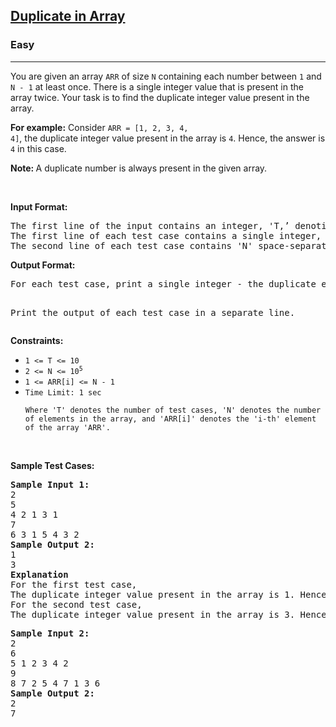 <h2>
    <a href="https://www.codingninjas.com/studio/problems/duplicate-in-array_893397?">
        Duplicate in Array
    </a>
</h2>

<h3>Easy</h3>

<hr>

<p>
You are given an array <code>ARR</code> of size <code>N</code> containing each number between <code>1</code> and <code>N - 1</code> at least once. There is a single integer value that is present in the array twice. Your task is to find the duplicate integer value present in the array.

<strong>For example:</strong> Consider <code>ARR = [1, 2, 3, 4, 4]</code>, the duplicate integer value present in the array is <code>4</code>. Hence, the answer is <code>4</code> in this case.

<p><strong>Note: </strong>A duplicate number is always present in the given array.</p>


<p>&nbsp;</p>
<p><strong>Input Format:</strong></p>
<pre>
The first line of the input contains an integer, 'T,’ denoting the number of test cases.
The first line of each test case contains a single integer, 'N', denoting the number of elements in the array.
The second line of each test case contains 'N' space-separated integers denoting the elements of the array 'ARR'.
</pre>

<p><strong>Output Format:</strong></p>
<pre>
For each test case, print a single integer - the duplicate element in the array.

Print the output of each test case in a separate line.
</pre>

<p><strong>Constraints:</strong></p>

<ul>
	<li><code>1 &lt;= T &lt;= 10</code></li>
	<li><code>2 &lt;= N &lt;= 10<sup>5</sup></code></li>
	<li><code>1 &lt;= ARR[i] &lt;= N - 1</code></li>
	<li><code>Time Limit: 1 sec</code></li>
    
    Where 'T' denotes the number of test cases, 'N' denotes the number of elements in the array, and 'ARR[i]' denotes the 'i-th' element of the array 'ARR'.
</ul>

<p>&nbsp;</p>
<p><strong class="TestCases">Sample Test Cases:</strong></p>
<pre>
<strong>Sample Input 1:</strong> 
2
5
4 2 1 3 1
7
6 3 1 5 4 3 2
<strong>Sample Output 2:</strong>
1
3
<strong>Explanation</strong>
For the first test case, 
The duplicate integer value present in the array is 1. Hence, the answer is 1 in this case.
For the second test case,
The duplicate integer value present in the array is 3. Hence, the answer is 3 in this case.
</pre>

<pre>
<strong>Sample Input 2:</strong> 
2
6 
5 1 2 3 4 2  
9
8 7 2 5 4 7 1 3 6
<strong>Sample Output 2:</strong>
2
7
</pre>